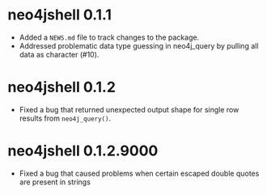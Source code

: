 # neo4jshell 0.1.1

* Added a `NEWS.md` file to track changes to the package.
* Addressed problematic data type guessing in neo4j_query by pulling all data as character (#10).

# neo4jshell 0.1.2

* Fixed a bug that returned unexpected output shape for single row results from `neo4j_query()`.

# neo4jshell 0.1.2.9000

* Fixed a bug that caused problems when certain escaped double quotes are present in strings  



